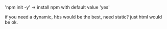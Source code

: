 'npm init -y' -> install npm with default value 'yes'

if you need a dynamic, hbs would be the best, need static? just html would be ok.
